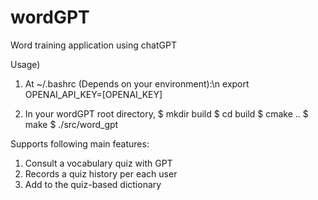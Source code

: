 # wordGPT
Word training application using chatGPT

Usage)

1. At ~/.bashrc (Depends on your environment):\n
   export OPENAI_API_KEY=[OPENAI_KEY]

3. In your wordGPT root directory,
   $ mkdir build
   $ cd build
   $ cmake ..
   $ make
   $ ./src/word_gpt



Supports following main features:
1) Consult a vocabulary quiz with GPT
2) Records a quiz history per each user
3) Add to the quiz-based dictionary
